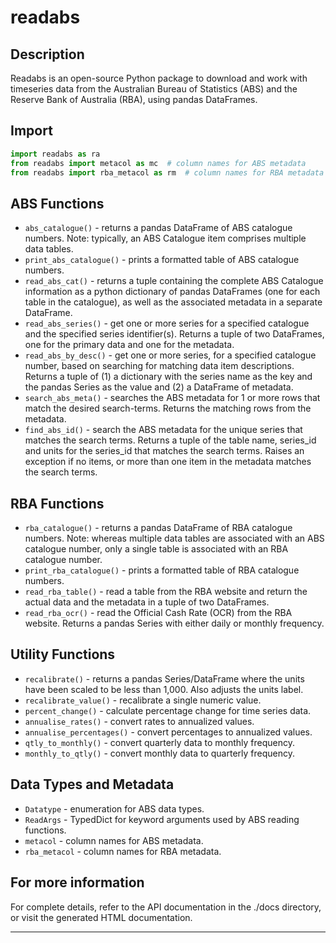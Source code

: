 readabs
=======

Description
-----------
Readabs is an open-source Python package to download and work with 
timeseries data from the Australian Bureau of Statistics (ABS) and
the Reserve Bank of Australia (RBA), using pandas DataFrames. 

Import
------
```python
import readabs as ra
from readabs import metacol as mc  # column names for ABS metadata
from readabs import rba_metacol as rm  # column names for RBA metadata
```

ABS Functions
-------------
- `abs_catalogue()` - returns a pandas DataFrame of ABS catalogue numbers.
   Note: typically, an ABS Catalogue item comprises multiple data tables.
- `print_abs_catalogue()` - prints a formatted table of ABS catalogue numbers.
- `read_abs_cat()` - returns a tuple containing the complete ABS Catalogue
    information as a python dictionary of pandas DataFrames (one for each 
    table in the catalogue), as well as the associated metadata in a
    separate DataFrame.
- `read_abs_series()` - get one or more series for a specified catalogue
    and the specified series identifier(s). Returns a tuple of 
    two DataFrames, one for the primary data and one for the metadata.
- `read_abs_by_desc()` - get one or more series, for a specified catalogue
    number, based on searching for matching data item descriptions. Returns
    a tuple of (1) a dictionary with the series name as the key and the 
    pandas Series as the value and (2) a DataFrame of metadata.
- `search_abs_meta()` - searches the ABS metadata for 1 or more rows that 
    match the desired search-terms. Returns the matching rows from the 
    metadata.
- `find_abs_id()` - search the ABS metadata for the unique series
    that matches the search terms. Returns a tuple of the table name,
    series_id and units for the series_id that matches the search
    terms. Raises an exception if no items, or more than one item in
    the metadata matches the search terms.

RBA Functions
-------------
- `rba_catalogue()` - returns a pandas DataFrame of RBA catalogue numbers.
    Note: whereas multiple data tables are associated with an ABS 
    catalogue number, only a single table is associated with an RBA 
    catalogue number.
- `print_rba_catalogue()` - prints a formatted table of RBA catalogue numbers.
- `read_rba_table()` - read a table from the RBA website and return the 
    actual data and the metadata in a tuple of two DataFrames.
- `read_rba_ocr()` - read the Official Cash Rate (OCR) from the RBA website.
    Returns a pandas Series with either daily or monthly frequency.

Utility Functions
-----------------
- `recalibrate()` - returns a pandas Series/DataFrame where the units have
    been scaled to be less than 1,000. Also adjusts the units label.
- `recalibrate_value()` - recalibrate a single numeric value.
- `percent_change()` - calculate percentage change for time series data.
- `annualise_rates()` - convert rates to annualized values.
- `annualise_percentages()` - convert percentages to annualized values.
- `qtly_to_monthly()` - convert quarterly data to monthly frequency.
- `monthly_to_qtly()` - convert monthly data to quarterly frequency.

Data Types and Metadata
-----------------------
- `Datatype` - enumeration for ABS data types.
- `ReadArgs` - TypedDict for keyword arguments used by ABS reading functions.
- `metacol` - column names for ABS metadata.
- `rba_metacol` - column names for RBA metadata.

For more information
--------------------
For complete details, refer to the API documentation in the ./docs 
directory, or visit the generated HTML documentation.

---
